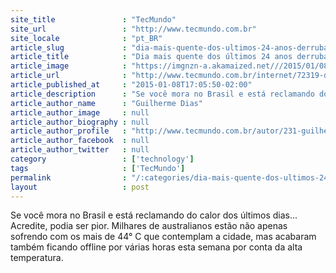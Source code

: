 ```yaml
---
site_title               : "TecMundo"
site_url                 : "http://www.tecmundo.com.br"
site_locale              : "pt_BR"
article_slug             : "dia-mais-quente-dos-ultimos-24-anos-derruba-internet-na-australia"
article_title            : "Dia mais quente dos últimos 24 anos derruba internet na Austrália"
article_image            : "https://imgnzn-a.akamaized.net///2015/01/08/08160526281762-t1200x480.jpg"
article_url              : "http://www.tecmundo.com.br/internet/72319-dia-quente-ultimos-24-anos-derruba-internet-australia.htm"
article_published_at     : "2015-01-08T17:05:50-02:00"
article_description      : "Se você mora no Brasil e está reclamando do calor dos últimos dias... Acredite, podia ser pior. Milhares de australianos estão não apenas sofrendo com os mais de 44° C que contemplam a cidade, mas acabaram também ficando offline por várias horas esta semana por conta da alta temperatura."
article_author_name      : "Guilherme Dias"
article_author_image     : null
article_author_biography : null
article_author_profile   : "http://www.tecmundo.com.br/autor/231-guilherme-dias/"
article_author_facebook  : null
article_author_twitter   : null
category                 : ['technology']
tags                     : ['TecMundo']
permalink                : "/:categories/dia-mais-quente-dos-ultimos-24-anos-derruba-internet-na-australia/"
layout                   : post
---
```


Se você mora no Brasil e está reclamando do calor dos últimos dias... Acredite, podia ser pior. Milhares de australianos estão não apenas sofrendo com os mais de 44° C que contemplam a cidade, mas acabaram também ficando offline por várias horas esta semana por conta da alta temperatura.
